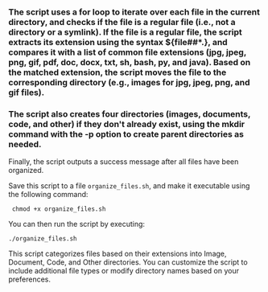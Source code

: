  ### The script uses a for loop to iterate over each file in the current directory, and checks if the file is a regular file (i.e., not a directory or a symlink). If the file is a regular file, the script extracts its extension using the syntax ${file##*.}, and compares it with a list of common file extensions (jpg, jpeg, png, gif, pdf, doc, docx, txt, sh, bash, py, and java). Based on the matched extension, the script moves the file to the corresponding directory (e.g., images for jpg, jpeg, png, and gif files).

### The script also creates four directories (images, documents, code, and other) if they don't already exist, using the mkdir command with the -p option to create parent directories as needed.

Finally, the script outputs a success message after all files have been organized.

Save this script to a file `organize_files.sh`, and make it executable using the following command:

``` chmod +x organize_files.sh```

You can then run the script by executing:

```./organize_files.sh```

This script categorizes files based on their extensions into Image, Document, Code, and Other directories. You can customize the script to include additional file types or modify directory names based on your preferences.